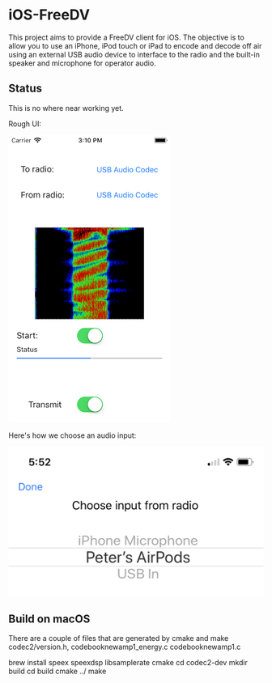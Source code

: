# iOS-FreeDV
This project aims to provide a FreeDV client for iOS.
The objective is to allow you to use an iPhone, iPod touch or iPad to encode and decode off air
using an external USB audio device to interface to the radio and the built-in
speaker and microphone for operator audio.

## Status
This is no where near working yet.

Rough UI:

![Screen shot](screenshot.png)

Here's how we choose an audio input:

![Choose](audio_input_choice.png)

## Build on macOS

There are a couple of files that are generated by cmake and make
codec2/version.h, codebooknewamp1_energy.c codebooknewamp1.c

brew install speex speexdsp libsamplerate cmake
cd codec2-dev
mkdir build
cd build
cmake ../
make
